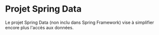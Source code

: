 # Projet Spring Data

Le projet Spring Data (non inclu dans Spring Framework) vise à simplifier encore plus l'accès aux données.
